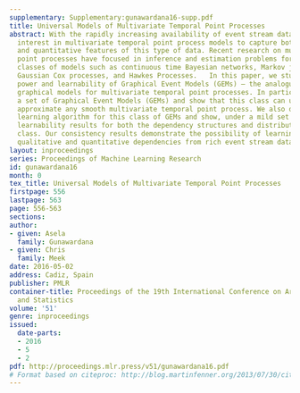 ```yaml
---
supplementary: Supplementary:gunawardana16-supp.pdf
title: Universal Models of Multivariate Temporal Point Processes
abstract: With the rapidly increasing availability of event stream data there is growing
  interest in multivariate temporal point process models to capture both qualitative
  and quantitative features of this type of data. Recent research on multivariate
  point processes have focused in inference and estimation problems for restricted
  classes of models such as continuous time Bayesian networks, Markov jump processes,
  Gaussian Cox processes, and Hawkes Processes.   In this paper, we study the expressive
  power and learnability of Graphical Event Models (GEMs) – the analogue of directed
  graphical models for multivariate temporal point processes. In particular, we describe
  a set of Graphical Event Models (GEMs) and show that this class can universally
  approximate any smooth multivariate temporal point process. We also describe a universal
  learning algorithm for this class of GEMs and show, under a mild set of assumptions,
  learnability results for both the dependency structures and distributions in this
  class. Our consistency results demonstrate the possibility of learning about both
  qualitative and quantitative dependencies from rich event stream data.
layout: inproceedings
series: Proceedings of Machine Learning Research
id: gunawardana16
month: 0
tex_title: Universal Models of Multivariate Temporal Point Processes
firstpage: 556
lastpage: 563
page: 556-563
sections: 
author:
- given: Asela
  family: Gunawardana
- given: Chris
  family: Meek
date: 2016-05-02
address: Cadiz, Spain
publisher: PMLR
container-title: Proceedings of the 19th International Conference on Artificial Intelligence
  and Statistics
volume: '51'
genre: inproceedings
issued:
  date-parts:
  - 2016
  - 5
  - 2
pdf: http://proceedings.mlr.press/v51/gunawardana16.pdf
# Format based on citeproc: http://blog.martinfenner.org/2013/07/30/citeproc-yaml-for-bibliographies/
---
```


